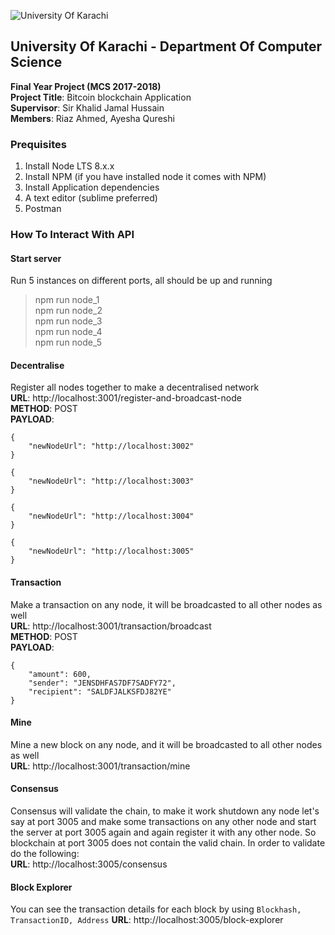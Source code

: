 ![University Of Karachi](https://github.com/riazahmed0147/blockchain/blob/master/img/logo.png)

## University Of Karachi - Department Of Computer Science

**Final Year Project (MCS 2017-2018)**<br>
**Project Title**: Bitcoin blockchain Application<br>
**Supervisor**: Sir Khalid Jamal Hussain<br>
**Members**: Riaz Ahmed, Ayesha Qureshi<br>


### Prequisites
1. Install Node LTS 8.x.x 
2. Install NPM (if you have installed node it comes with NPM)
3. Install Application dependencies
4. A text editor (sublime preferred)
5. Postman

### How To Interact With API

#### Start server
Run 5 instances on different ports, all should be up and running<br>
> npm run node_1 <br>
> npm run node_2 <br>
> npm run node_3 <br>
> npm run node_4 <br>
> npm run node_5 <br>

#### Decentralise
Register all nodes together to make a decentralised network<br>
**URL**: http://localhost:3001/register-and-broadcast-node<br>
**METHOD**: POST<br>
**PAYLOAD**:
```
{
	"newNodeUrl": "http://localhost:3002"
}
```
```
{
	"newNodeUrl": "http://localhost:3003"
}
```
```
{
	"newNodeUrl": "http://localhost:3004"
}
```
```
{
	"newNodeUrl": "http://localhost:3005"
}
```

#### Transaction
Make a transaction on any node, it will be broadcasted to all other nodes as well<br>
**URL**: http://localhost:3001/transaction/broadcast<br>
**METHOD**: POST<br>
**PAYLOAD**:
```
{
	"amount": 600,
	"sender": "JENSDHFAS7DF7SADFY72",
	"recipient": "SALDFJALKSFDJ82YE"
}
```

#### Mine
Mine a new block on any node, and it will be broadcasted to all other nodes as well<br>
**URL**: http://localhost:3001/transaction/mine<br>

#### Consensus
Consensus will validate the chain, to make it work shutdown any node let's say at port 3005 and make some transactions on any other node and start the server at port 3005 again and again register it with any other node. So blockchain at port 3005 does not contain the valid chain. In order to validate do the following:<br>
**URL**: http://localhost:3005/consensus<br>

#### Block Explorer
You can see the transaction details for each block by using `Blockhash, TransactionID, Address`
**URL**: http://localhost:3005/block-explorer